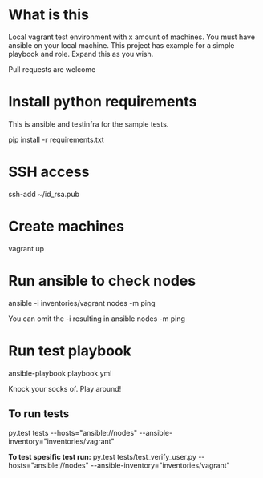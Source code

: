 # What is this
Local vagrant test environment with x amount of machines. You must have ansible on your local machine. This project has example for a simple playbook and role. Expand this as you wish.

Pull requests are welcome

# Install python requirements
This is ansible and testinfra for the sample tests.

pip install -r requirements.txt

# SSH access
ssh-add ~/id_rsa.pub

# Create machines
vagrant up 


# Run ansible to check nodes
ansible -i inventories/vagrant nodes -m ping

You can omit the -i resulting in
ansible nodes -m ping

# Run test playbook
ansible-playbook playbook.yml

Knock your socks of. Play around!

## To run tests
py.test tests --hosts="ansible://nodes" --ansible-inventory="inventories/vagrant"

**To test spesific test run:**
py.test tests/test_verify_user.py --hosts="ansible://nodes" --ansible-inventory="inventories/vagrant"